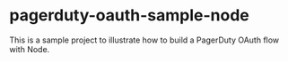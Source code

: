 # pagerduty-oauth-sample-node
This is a sample project to illustrate how to build a PagerDuty OAuth flow with Node.

